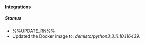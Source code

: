 
#### Integrations

##### Stamus

- %%UPDATE_RN%%
- Updated the Docker image to: *demisto/python3:3.11.10.116439*.
